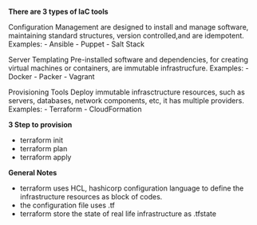 **There are 3 types of IaC tools**

Configuration Management
    are designed to install and manage software,
    maintaining standard structures,
    version controlled,and are idempotent.
    Examples:
        - Ansible
        - Puppet
        - Salt Stack

Server Templating
    Pre-installed software and dependencies,
    for creating virtual machines or containers,
    are immutable infrastrucfure.
    Examples:
        - Docker
        - Packer
        - Vagrant

Provisioning Tools
    Deploy immutable infrasctructure resources,
    such as servers, databases, network components, etc,
    it has multiple providers.
    Examples:
        - Terraform
        - CloudFormation

**3 Step to provision**
- terraform init
- terraform plan
- terraform apply

**General Notes**
- terraform uses HCL, hashicorp configuration language to define the infrastructure resources as block of codes.
- the configuration file uses .tf
- terraform store the state of real life infrastructure as .tfstate
